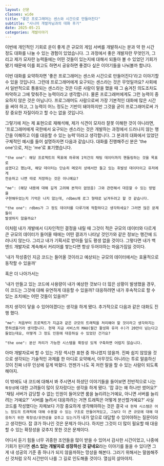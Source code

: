 ```yaml
---
layout: 산문
classes: wide
title: "좋은 프로그래머는 센스와 시간으로 만들어진다"
subtitle: "시니어 개발자님과의 대화 후기"
date: 2025-05-21
categories: 개발이야기
---
```


이번에 개인적인 기회로 운이 좋게 큰 규모의 게임 서버를 개발하시는 분과 약 한 시간 정도
대화를 나눌 수 있는 경험이 있었습니다. 그 과정에서 좋은 개발자란 무엇인가, 그리고 제가
모자란 능력들에는 어떤 것들이 있는지에 대해서 되돌아 볼 수 있었던 기회가 됐기 때문에
이를 회고도 하면서 공유하면 좋겠다 싶은 이야기들을 나눠볼까 합니다.

이번 대화를 요약하자면 '좋은 프로그래머는 센스와 시간으로 만들어진다'라고 이야기할 수 
있을 것입니다. 그런데 프로그래머에게 요구되는 센스라는 것은 무엇일까요? 사회에서 일반적으로
통용되는 센스라는 것은 다른 사람이 말을 했을 때 그 숨겨진 의도조차도 파악하고 그에
맞춰주는 능력이라고 생각합니다. 물론 프로그래머에게도 그런 능력이 중요하지 않은 것은
아닙니다. 프로그래머도 사람으로써 가장 기본적인 대화에 많은 시간을 써야 하고, 그 능력이
어느 정도는 기반이 돼야하지만 그것을 굳이 프로그래머로써 가장 중요한 자질이라고 할 수는
없을 것입니다.

그렇기에 저는 제 표현으로 재해석해, 제가 식견이 모자라 잘못 이해한 것이 아니라면, '프로그래머에게
국한에서 요구되는 센스라는 것은 개발하는 과정에서 드러나지 않는 행간을 이해하고 이를
대응할 수 있는 능력'이라고 생각합니다. 그 분과의 대화에서 있었던 구체적인 예시를 들어
설명하자면 다음과 같습니다. 대화를 진행해주신 분은 'the one'으로, 저는 'me'로 표기했습니다.

```
"the one": 해당 프로젝트의 목표에 하루에 1억건의 채팅 데이터까지 핸들링하는 것을 목표로
삼겠다고 했는데, 해당 데이터는 단순히 메모리 상에서만 들고 있는 휘발성 데이터이고 유저에게
전송하고 나면 따로 저장하는 것은 아니예요?

"me": (해당 내용에 대해 깊게 고려해 본적이 없었음) 그와 관련해서 대응할 수 있는 방법을
구현해두었는지 기억은 나지 않는데, rdbms에 로그 형태로 남겨두려고 할 것 같습니다.

"the one": rdbms가 그 정도 데이터를 다루기에 적합하다고 생각하세요? 그러면 많은 문제들이
발생하지 않을까요?
```

이처럼 내가 개발에서 디자인적인 결정을 내릴 때 그것이 적은 규모의 데이터와 다르게 큰
규모의 데이터가 들어올 때에는 어떤 결과가 나타날 것인가와 같은 정보는 행간에 드러나지
않는다. 그리고 내가 기획서로 받아들 일도 평생 없을 것이다. 그렇다면 내가 백엔드 개발자로
계속해서 커리어를 쌓는다면 항상 두어야하는 마음가짐일 것이다.

'내가 작성중인 지금 코드는 들어올 것이라고 예상되는 규모의 데이터에서는 효율적으로 동작할 수 있을까'

혹은 더 나아가서는

'내가 만들고 있는 코드에 사용량이 내가 예상한 것보다 더 많은 상황이 발생했을 경우, 
이 코드는 그것에 대해 유연하게 대응할 수 있을까? 대응하려면 내가 후속적으로 할 수 있는
조치에는 어떤 것들이 있을까?'

까지 생각이 닿을 수 있어야겠다는 생각을 하게 됐다. 추가적으로 다음과 같은 대화도 진행
했다.

```
"me": 처음부터 프로젝트가 지금과 같은 규모의 트래픽을 처리해야 할 것이라고 생각하지는
못하셨을거라 생각합니다. 현재 지금 서비스의 MAU(월간 활성화 유저 수)가 20만이 넘는다고
들었는데요, 어떻게 그 정도 인원에 대응하실 수 있었던 건가요?

"the one": 분산 처리가 가능한 시스템을 확장성 있게 구축하면 어렵지 않습니다.
```

아마 개발자로써 할 수 있는 가장 섹시한 표현 중 하나였지 않을까. 진짜 쉽지 않았을 것으로
생각되는 기술적인 과제를 한 마디로 요약해서, 아무것도 아니라는 투로 말씀하신 것이 진짜
너무 인상에 깊게 박혔다. 언젠가 나도 꼭 저런 말을 할 수 있는 사람이 되도록 해야지.

이 밖에도 내 코드에 대해서 봐 주시면서 하셨던 이야기들을 들어보면 전반적으로 나는
`확장성`에 대한 고려들이 많이 모자랐다는 생각을 하게 됐다. '잡 큐는 왜 하나만 썼어요?'
'채팅 서버가 감당할 수 없는 인원이 들어오면 룸을 늘리려는거예요, 아니면 서버를 늘리려는
거예요?' '서버를 늘려서 대응하려는 거면 트래픽은 어떻게 분산할거예요?' 사실 코드를
작성했다는 자체보다 가장 중요하게 생각해야하는 것은 결국
`내 현재 시스템은 어느 정도의 트래픽에 대해 수용할 수 있는 구조로 만들어져있고, 그보다 더 큰 규모에 대해 대응하기 위한 확장성/유연성을 갖추고 있는가`가
내가 앞으로 대답할 수 있어야하는 질문이라고 생각한다. 잡 큐가 하나인 것은 문제가 아니다.
하지만 그것이 더 많이 필요할 때 대응할 수 있는 확장성을 갖추지 못한 것은 문제이다.

어디서 듣기 힘들 너무 귀중한 조언들을 많이 받을 수 있어서 감사한 시간이었고, 나중에
기회가 된다면 **센스 있는 개발자로 성장하신 것 같네요**라는 이야기를 들을 수 있다면
그게 내 성공의 기준 중 하나가 되지 않을까하는 망상을 해본다. 그러기 위해서는 말씀해주신
것처럼 오직 시간만이 나를 그 길로 인도해줄 것이다. 열심히 살아야지.
